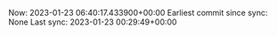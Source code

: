 Now: 2023-01-23 06:40:17.433900+00:00 Earliest commit since sync: None Last sync: 2023-01-23 00:29:49+00:00
